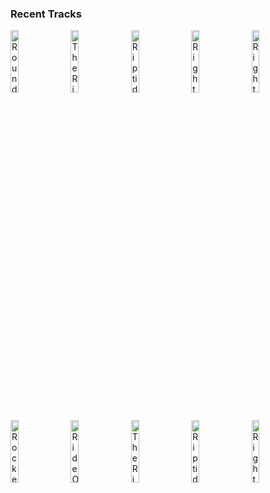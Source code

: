### Recent Tracks
[<img src='https://lastfm.freetls.fastly.net/i/u/300x300/cd2e7feedfee4f6ab095c0eb9d82beaa.png' width='16%' height='16%' alt='Round and Round'>](https://www.last.fm/music/imagine%2bdragons/_/round%2band%2bround)&nbsp;&nbsp;&nbsp;&nbsp;[<img src='https://lastfm.freetls.fastly.net/i/u/300x300/ad6f88a74a1fc93abadcea7efa642cfb.png' width='16%' height='16%' alt='The River'>](https://www.last.fm/music/aurora/_/the%2briver)&nbsp;&nbsp;&nbsp;&nbsp;[<img src='https://lastfm.freetls.fastly.net/i/u/300x300/8e9b587a6f577478e9e6480235811f7d.png' width='16%' height='16%' alt='Riptide'>](https://www.last.fm/music/vance%2bjoy/_/riptide)&nbsp;&nbsp;&nbsp;&nbsp;[<img src='https://lastfm.freetls.fastly.net/i/u/300x300/6b53dd569ea136e9074806c1b8182182.png' width='16%' height='16%' alt='Right Here Waiting'>](https://www.last.fm/music/richard%2bmarx/_/right%2bhere%2bwaiting)&nbsp;&nbsp;&nbsp;&nbsp;[<img src='https://lastfm.freetls.fastly.net/i/u/300x300/84b9b4e9640b9bdec90674b1b7739ff2.png' width='16%' height='16%' alt='Right Here Right Now (feat. Eric Rachmany and Stick Figure)'>](https://www.last.fm/music/iration/_/right%2bhere%2bright%2bnow%2b%2528feat.%2beric%2brachmany%2band%2bstick%2bfigure%2529)&nbsp;&nbsp;&nbsp;&nbsp;<br>[<img src='https://lastfm.freetls.fastly.net/i/u/300x300/8c0880f48429a6c4b9c5c7bac3e6c611.png' width='16%' height='16%' alt='Rocket Man'>](https://www.last.fm/music/taron%2begerton/_/rocket%2bman)&nbsp;&nbsp;&nbsp;&nbsp;[<img src='https://lastfm.freetls.fastly.net/i/u/300x300/c0ea397120769654e3ad50d94e709abb.png' width='16%' height='16%' alt='Ride Or Die (feat. Foster the People)'>](https://www.last.fm/music/the%2bknocks/_/ride%2bor%2bdie%2b%2528feat.%2bfoster%2bthe%2bpeople%2529)&nbsp;&nbsp;&nbsp;&nbsp;[<img src='https://lastfm.freetls.fastly.net/i/u/300x300/ad6f88a74a1fc93abadcea7efa642cfb.png' width='16%' height='16%' alt='The River'>](https://www.last.fm/music/aurora/_/the%2briver)&nbsp;&nbsp;&nbsp;&nbsp;[<img src='https://lastfm.freetls.fastly.net/i/u/300x300/8e9b587a6f577478e9e6480235811f7d.png' width='16%' height='16%' alt='Riptide'>](https://www.last.fm/music/vance%2bjoy/_/riptide)&nbsp;&nbsp;&nbsp;&nbsp;[<img src='https://lastfm.freetls.fastly.net/i/u/300x300/6b53dd569ea136e9074806c1b8182182.png' width='16%' height='16%' alt='Right Here Waiting'>](https://www.last.fm/music/richard%2bmarx/_/right%2bhere%2bwaiting)&nbsp;&nbsp;&nbsp;&nbsp;<br>